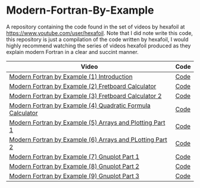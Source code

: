 # Modern-Fortran-By-Example
A repository containing the code found in the set of videos by hexafoil at https://www.youtube.com/user/hexafoil. Note that I did note write this code, this repository is just a compilation of the code written by hexafoil, I would highly recommend watching the series of videos hexafoil produced as they explain  modern Fortran in a clear and succint manner.

 Video | Code
 --- | ---
 [Modern Fortran by Example (1) Introduction](https://www.youtube.com/watch?v=gSJhfnhs598) | [Code](https://github.com/roh6608/Modern-Fortran-By-Example/blob/main/introduction/particle.f03)
 [Modern Fortran by Example (2) Fretboard Calculator](https://www.youtube.com/watch?v=tXjzbVB_Wxw) | [Code](https://github.com/roh6608/Modern-Fortran-By-Example/blob/main/fretboardCalculator/fretcalc1.f03)
 [Modern Fortran by Example (3) Fretboard Calculator 2](https://www.youtube.com/watch?v=RMkC81ypj9s) | [Code](https://github.com/roh6608/Modern-Fortran-By-Example/blob/main/fretboardCalculator/fretcalc2.f03)
 [Modern Fortran by Example (4) Quadratic Formula Calculator](https://www.youtube.com/watch?v=aPfXH9Q3KFQ) | [Code](https://github.com/roh6608/Modern-Fortran-By-Example/blob/main/quadraticFormulaCalculator/quadform.f03)
 [Modern Fortran by Example (5) Arrays and Plotting Part 1](https://www.youtube.com/watch?v=kDXv1hxCdoc) | [Code](https://github.com/roh6608/Modern-Fortran-By-Example/blob/main/arraysAndPlotting/arrays.f03)
 [Modern Fortran by Example (6) Arrays and PLotting Part 2](https://www.youtube.com/watch?v=LqVkZbcoceY) | [Code](https://github.com/roh6608/Modern-Fortran-By-Example/blob/main/arraysAndPlotting/simple_plot.f03)
 [Modern Fortran by Example (7) Gnuplot Part 1](https://www.youtube.com/watch?v=z-3Q9sCuDqk) | [Code](https://github.com/roh6608/Modern-Fortran-By-Example/blob/main/gnuplot/gnuplot_fortran.f03)
 [Modern Fortran by Example (8) Gnuplot Part 2](https://www.youtube.com/watch?v=Xd2DIhxsLOI) | [Code](https://github.com/roh6608/Modern-Fortran-By-Example/blob/main/gnuplot/plotter.f03)
 [Modern Fortran by Example (9) Gnuplot Part 3](https://www.youtube.com/watch?v=jZ7uhZZHluI) | [Code](https://github.com/roh6608/Modern-Fortran-By-Example/blob/main/gnuplot/style.gnu)
